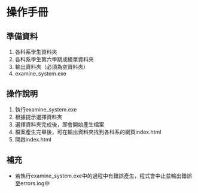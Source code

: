 # 操作手冊
## 準備資料
1. 各科系學生資料夾
2. 各科系學生第六學期成績單資料夾
3. 輸出資料夾（必須為空資料夾）
4. examine_system.exe
## 操作說明
1. 執行examine_system.exe
2. 根據提示選擇資料夾
3. 選擇資料夾完成後，即會開始產生檔案
4. 檔案產生完畢後，可在輸出資料夾找到各科系的網頁index.html
5. 開啟index.html
## 補充
- 若執行examine_system.exe中的過程中有錯誤產生，程式會中止並輸出錯誤至errors.log中